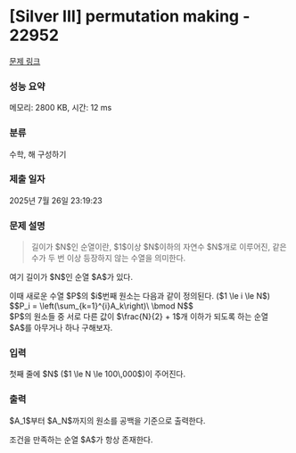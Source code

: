 # [Silver III] permutation making - 22952 

[문제 링크](https://www.acmicpc.net/problem/22952) 

### 성능 요약

메모리: 2800 KB, 시간: 12 ms

### 분류

수학, 해 구성하기

### 제출 일자

2025년 7월 26일 23:19:23

### 문제 설명

<blockquote>
<p>길이가 $N$인 순열이란, $1$이상 $N$이하의 자연수 $N$개로 이루어진, 같은 수가 두 번 이상 등장하지 않는 수열을 의미한다. </p>
</blockquote>

<p>여기 길이가 $N$인 순열 $A$가 있다.</p>

<p>이때 새로운 수열 $P$의 $i$번째 원소는 다음과 같이 정의된다. ($1 \le i \le N$)<br>
$$P_i = \left(\sum_{k=1}^{i}A_k\right)\ \bmod N$$<br>
$P$의 원소들 중 서로 다른 값이 $\frac{N}{2} + 1$개 이하가 되도록 하는 순열 $A$를 아무거나 하나 구해보자.</p>

### 입력 

 <p>첫째 줄에 $N$ ($1 \le N \le 100\,000$)이 주어진다.</p>

### 출력 

 <p>$A_1$부터 $A_N$까지의 원소를 공백을 기준으로 출력한다.</p>

<p>조건을 만족하는 순열 $A$가 항상 존재한다.</p>

